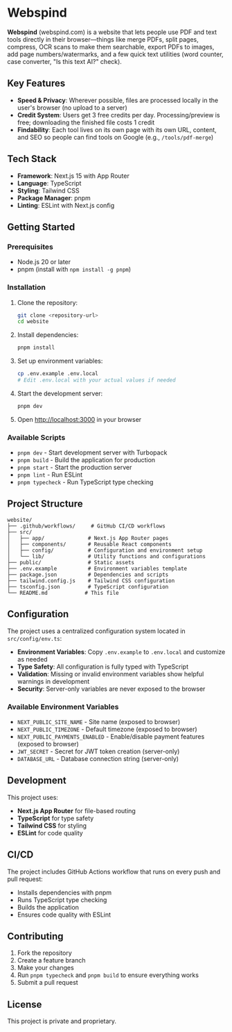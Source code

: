 # Webspind

**Webspind** (webspind.com) is a website that lets people use PDF and text tools directly in their browser—things like merge PDFs, split pages, compress, OCR scans to make them searchable, export PDFs to images, add page numbers/watermarks, and a few quick text utilities (word counter, case converter, "Is this text AI?" check).

## Key Features

- **Speed & Privacy**: Wherever possible, files are processed locally in the user's browser (no upload to a server)
- **Credit System**: Users get 3 free credits per day. Processing/preview is free; downloading the finished file costs 1 credit
- **Findability**: Each tool lives on its own page with its own URL, content, and SEO so people can find tools on Google (e.g., `/tools/pdf-merge`)

## Tech Stack

- **Framework**: Next.js 15 with App Router
- **Language**: TypeScript
- **Styling**: Tailwind CSS
- **Package Manager**: pnpm
- **Linting**: ESLint with Next.js config

## Getting Started

### Prerequisites

- Node.js 20 or later
- pnpm (install with `npm install -g pnpm`)

### Installation

1. Clone the repository:
   ```bash
   git clone <repository-url>
   cd website
   ```

2. Install dependencies:
   ```bash
   pnpm install
   ```

3. Set up environment variables:
   ```bash
   cp .env.example .env.local
   # Edit .env.local with your actual values if needed
   ```

4. Start the development server:
   ```bash
   pnpm dev
   ```

5. Open [http://localhost:3000](http://localhost:3000) in your browser

### Available Scripts

- `pnpm dev` - Start development server with Turbopack
- `pnpm build` - Build the application for production
- `pnpm start` - Start the production server
- `pnpm lint` - Run ESLint
- `pnpm typecheck` - Run TypeScript type checking

## Project Structure

```
website/
├── .github/workflows/     # GitHub CI/CD workflows
├── src/
│   ├── app/              # Next.js App Router pages
│   ├── components/       # Reusable React components
│   ├── config/           # Configuration and environment setup
│   └── lib/              # Utility functions and configurations
├── public/               # Static assets
├── .env.example          # Environment variables template
├── package.json          # Dependencies and scripts
├── tailwind.config.js    # Tailwind CSS configuration
├── tsconfig.json         # TypeScript configuration
└── README.md            # This file
```

## Configuration

The project uses a centralized configuration system located in `src/config/env.ts`:

- **Environment Variables**: Copy `.env.example` to `.env.local` and customize as needed
- **Type Safety**: All configuration is fully typed with TypeScript
- **Validation**: Missing or invalid environment variables show helpful warnings in development
- **Security**: Server-only variables are never exposed to the browser

### Available Environment Variables

- `NEXT_PUBLIC_SITE_NAME` - Site name (exposed to browser)
- `NEXT_PUBLIC_TIMEZONE` - Default timezone (exposed to browser)  
- `NEXT_PUBLIC_PAYMENTS_ENABLED` - Enable/disable payment features (exposed to browser)
- `JWT_SECRET` - Secret for JWT token creation (server-only)
- `DATABASE_URL` - Database connection string (server-only)

## Development

This project uses:
- **Next.js App Router** for file-based routing
- **TypeScript** for type safety
- **Tailwind CSS** for styling
- **ESLint** for code quality

## CI/CD

The project includes GitHub Actions workflow that runs on every push and pull request:
- Installs dependencies with pnpm
- Runs TypeScript type checking
- Builds the application
- Ensures code quality with ESLint

## Contributing

1. Fork the repository
2. Create a feature branch
3. Make your changes
4. Run `pnpm typecheck` and `pnpm build` to ensure everything works
5. Submit a pull request

## License

This project is private and proprietary.